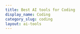 ```yaml
---
title: Best AI tools for Coding
display_name: Coding
category_slug: coding
layout: ai-tools
---
```

